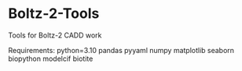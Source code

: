 # Boltz-2-Tools
Tools for Boltz-2 CADD work

Requirements:
python=3.10
pandas
pyyaml
numpy
matplotlib
seaborn
biopython
modelcif
biotite


